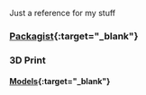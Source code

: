 Just a reference for my stuff


### [Packagist](https://packagist.org/packages/dansan/){:target="_blank"}


### 3D Print

#### [Models](https://github.com/danielsan80?utf8=%E2%9C%93&tab=repositories&q=3dprint){:target="_blank"}
